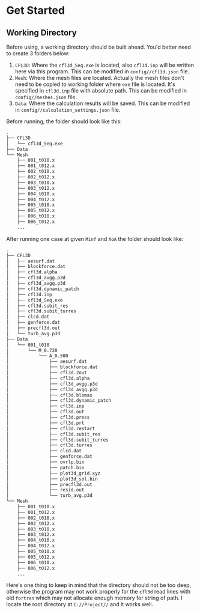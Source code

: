 # Get Started

## Working Directory

Before using, a working directory should be built ahead. You'd better need to create 3 folders below:

1. `CFL3D`: Where the `cfl3d_Seq.exe` is located, also `cfl3d.inp` will be written here via this program. This can be modified in `config//cfl3d.json` file.
2. `Mesh`: Where the mesh files are located. Actually the mesh files don't need to be copied to working folder where `exe` file is located. It's specified in `cfl3d.inp` file with absolute path. This can be modified in `config//meshes.json` file.
3. `Data`: Where the calculation results will be saved. This can be modified in `config//calculation_settings.json` file.

Before running, the folder should look like this:

```bash
.
├── CFL3D
│   └── cfl3d_Seq.exe
├── Data
└── Mesh
    ├── 001_t010.x
    ├── 001_t012.x
    ├── 002_t010.x
    ├── 002_t012.x
    ├── 003_t010.x
    ├── 003_t012.x
    ├── 004_t010.x
    ├── 004_t012.x
    ├── 005_t010.x
    ├── 005_t012.x
    ├── 006_t010.x
    ├── 006_t012.x
    ...
```

After running one case at given `Minf` and `AoA` the folder should look like:

```bash
.
├── CFL3D
│   ├── aesurf.dat
│   ├── blockforce.dat
│   ├── cfl3d.alpha
│   ├── cfl3d_avgg.p3d
│   ├── cfl3d_avgq.p3d
│   ├── cfl3d.dynamic_patch
│   ├── cfl3d.inp
│   ├── cfl3d_Seq.exe
│   ├── cfl3d.subit_res
│   ├── cfl3d.subit_turres
│   ├── clcd.dat
│   ├── genforce.dat
│   ├── precfl3d.out
│   └── turb_avg.p3d
├── Data
│   └── 001_t010
│       └── M_0.720
│           └── A_0.500
│               ├── aesurf.dat
│               ├── blockforce.dat
│               ├── cfl3d.2out
│               ├── cfl3d.alpha
│               ├── cfl3d_avgg.p3d
│               ├── cfl3d_avgq.p3d
│               ├── cfl3d.blomax
│               ├── cfl3d.dynamic_patch
│               ├── cfl3d.inp
│               ├── cfl3d.out
│               ├── cfl3d.press
│               ├── cfl3d.prt
│               ├── cfl3d.restart
│               ├── cfl3d.subit_res
│               ├── cfl3d.subit_turres
│               ├── cfl3d.turres
│               ├── clcd.dat
│               ├── genforce.dat
│               ├── ovrlp.bin
│               ├── patch.bin
│               ├── plot3d_grid.xyz
│               ├── plot3d_sol.bin
│               ├── precfl3d.out
│               ├── resid.out
│               └── turb_avg.p3d
└── Mesh
    ├── 001_t010.x
    ├── 001_t012.x
    ├── 002_t010.x
    ├── 002_t012.x
    ├── 003_t010.x
    ├── 003_t012.x
    ├── 004_t010.x
    ├── 004_t012.x
    ├── 005_t010.x
    ├── 005_t012.x
    ├── 006_t010.x
    ├── 006_t012.x
    ...
```

Here's one thing to keep in mind that the directory should not be too deep, otherwise the program may not work properly for the `cfl3d` read lines with old `fortran` which may not allocate enough memory for string of path. I locate the root directory at `C://Project//` and it works well.